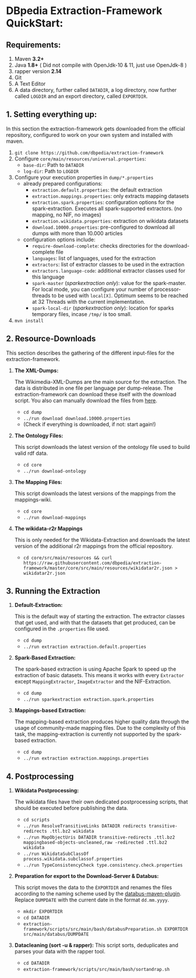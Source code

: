 # DBpedia Extraction-Framework QuickStart:

## Requirements:
1. Maven **3.2+**
2. Java **1.8+** ( Did not compile with OpenJdk-10 & 11, just use OpenJdk-8 )
3. rapper version **2.14**
4. Git
5. A Text Editor
6. A data directory, further called `DATADIR`, a log directory, now further called `LOGDIR` and an export directory, called `ÈXPORTDIR`.

## 1. Setting everything up:
In this section the extraction-framework gets downloaded from the official repository, configured to work on your own system and installed with maven.
1. `git clone https://github.com/dbpedia/extraction-framework`
3. Configure `core/main/resources/universal.properties`:
    - `base-dir`: Path to `DATADIR`
    - `log-dir`: Path to `LOGDIR`
4. Configure your execution properties in `dump/*.properties`
    - already prepared configurations:
        - `extraction.default.properties`: the default extraction
        - `extraction.mappings.properties`: only extracts mapping datasets
        - `extraction.spark.properties`: configuration options for the spark-extraction. Executes all spark-supported extractors. (no mapping, no NIF, no images)
        - `extraction.wikidata.properties`: extraction on wikidata datasets
        - `download.10000.properties`: pre-configured to download all dumps with more than 10.000 articles
    - configuration options include:
        - `require-download-complete`: checks directories for the download-complete file
        - `languages`: list of languages, used for the extraction
        - `extractors`: list of extractor classes to be used in the extraction
        - `extractors.language-code`: additional extractor classes used for this language
        -  `spark-master` (*sparkextraction only*): value for the spark-master. For local mode, you can configure your number of processor-threads to be used with `local[X]`. Optimum seems to be reached at 32 Threads with the current implementation.
        -  `spark-local-dir` (*sparkextraction only*): location for sparks temporary files, incase `/tmp/` is too small.
6. `mvn install`

## 2. Resource-Downloads
This section describes the gathering of the different input-files for the extraction-framework.
1. **The XML-Dumps:**

    The Wikimedia-XML-Dumps are the main source for the extraction. The data is distributed in one file per language per dump-release. The extraction-framework can download these itself with the download script. You also can manually download the files from [here](https://dumps.wikimedia.org/backup-index-bydb.html).
    - `cd dump`
    - `../run download download.10000.properties`
    - (Check if everything is downloaded, if not: start again!)
2. **The Ontology Files:**

    This script downloads the latest version of the ontology file used to build valid rdf data.
    - `cd core`
    - `../run download-ontology`
3. **The Mapping Files:**

    This script downloads the latest versions of the mappings from the mappings-wiki.
    - `cd core`
    - `../run download-mappings`
4. **The wikidata-r2r Mappings**

    This is only needed for the Wikidata-Extraction and downloads the latest version of the additional r2r mappings from the official repository.
    - `cd core/src/main/resources && curl https://raw.githubusercontent.com/dbpedia/extraction-framework/master/core/src/main/resources/wikidatar2r.json > wikidatar2r.json`

## 3. Running the Extraction
1. **Default-Extraction:**

    This is the default way of starting the extraction. The extractor classes that get used, and with that the datasets that get produced, can be configured in the `.properties` file used.
    - `cd dump`
    - `../run extraction extraction.default.properties`
2. **Spark-Based Extraction:**

    The spark-based extraction is using Apache Spark to speed up the extraction of basic datasets. This means it works with every `Extractor` except `MappingExtractor`, `ImageExtractor` and the NIF-Extraction.
    - `cd dump`
    - `../run sparkextraction extraction.spark.properties`
3. **Mappings-based Extraction:**

    The mapping-based extraction produces higher quality data through the usage of community-made mapping files. Due to the complexity of this task, the mapping-extraction is currently not supported by the spark-based extraction.
    - `cd dump`
    - `../run extraction extraction.mappings.properties`

## 4. Postprocessing
1. **Wikidata Postprocessing:**

    The wikidata files have their own dedicated postprocessing scripts, that should be executed before publishing the data.
    - `cd scripts`
    - `../run ResolveTransitiveLinks DATADIR redirects transitive-redirects .ttl.bz2 wikidata`
    - `../run MapObjectUris DATADIR transitive-redirects .ttl.bz2 mappingbased-objects-uncleaned,raw -redirected .ttl.bz2 wikidata`
    - `../run WikidataSubClassOf process.wikidata.subclassof.properties`
    - `../run TypeConsistencyCheck type.consistency.check.properties`
2. **Preparation for export to the Download-Server & Databus:**

    This script moves the data to the `ÈXPORTDIR` and renames the files according to the naming scheme used by the [databus-maven-plugin](https://github.com/dbpedia/databus-maven-plugin). Replace `DUMPDATE` with the current date in the format `dd.mm.yyyy`.
    - `mkdir EXPORTDIR`
    - `cd DATADIR`
    - `extraction-framework/scripts/src/main/bash/databusPreparation.sh EXPORTDIR src/main/databus/DUMPDATE`
3. **Datacleaning (sort -u & rapper):**
    This script sorts, deduplicates and parses your data with the rapper tool.
    - `cd DATADIR`
    - `extraction-framework/scripts/src/main/bash/sortandrap.sh`

